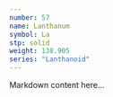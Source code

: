 ```yaml
---
number: 57
name: Lanthanum
symbol: La
stp: solid
weight: 138.905
series: "Lanthanoid"
---
```


Markdown content here...
